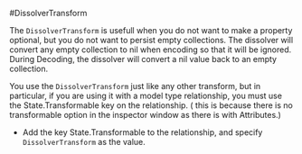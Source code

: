 #DissolverTransform

The `DissolverTransform` is usefull when you do not want to make a property optional, but you do not want to persist empty collections.
The dissolver will convert any empty collection to nil when encoding so that it will be ignored. During Decoding, the dissolver will convert a nil value back to an empty collection.

You use the `DissolverTransform` just like any other transform, but in particular, if you are using it with a model type relationship, you must use the State.Transformable key on the relationship. ( this is because there is no transformable option in the inspector window as there is with Attributes.)

- Add the key State.Transformable to the relationship, and specify `DissolverTransform` as the value.
